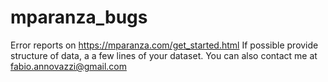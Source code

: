 # mparanza_bugs
Error reports on https://mparanza.com/get_started.html
If possible provide structure of data, a a few lines of your dataset. 
You can also contact me at fabio.annovazzi@gmail.com
